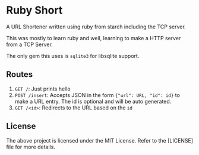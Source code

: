 # Ruby Short

A URL Shortener written using ruby from starch including the TCP server.

This was mostly to learn ruby and well, learning to make a HTTP server from a TCP Server.

The only gem this uses is `sqlite3` for libsqlite support.

## Routes

1. `GET /`: Just prints hello
2. `POST /insert`: Accepts JSON in the form `{"url": URL, "id": id}` to make a URL entry. The id is optional and will be auto generated.
3. `GET /<id>`: Redirects to the URL based on the `id`

## License

The above project is licensed under the MIT License. Refer to the [LICENSE] file for more details.

